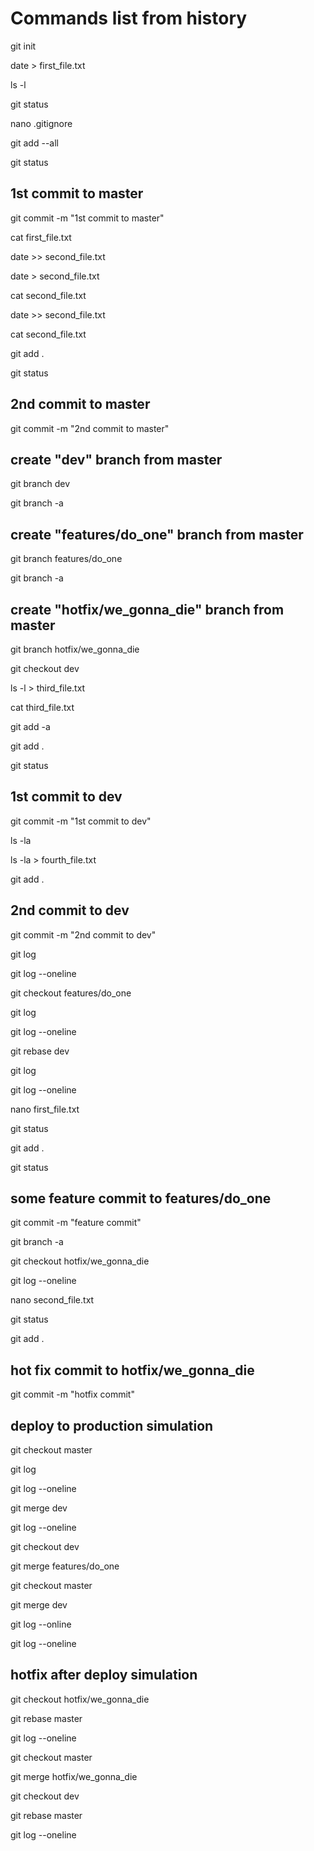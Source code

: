 # Commands list from history
  

git init

date > first_file.txt

ls -l

git status

nano .gitignore

git add --all

git status

1st commit to master
---
git commit -m "1st commit to master"

cat first_file.txt 

date >> second_file.txt

date > second_file.txt

cat second_file.txt 

date >> second_file.txt

cat second_file.txt 

git add .

git status

2nd commit to master
---
git commit -m "2nd commit to master"

create "dev" branch from master
---
git branch dev

git branch -a

create "features/do_one" branch from master
---
git branch features/do_one

git branch -a

create "hotfix/we_gonna_die" branch from master
---
git branch hotfix/we_gonna_die

git checkout dev 

ls -l > third_file.txt

cat third_file.txt 

git add -a

git add .

git status

1st commit to dev
---
git commit -m "1st commit to dev"

ls -la

ls -la > fourth_file.txt

git add .

2nd commit to dev
---
git commit -m "2nd commit to dev"

git log

git log --oneline

git checkout features/do_one 

git log

git log --oneline

git rebase dev

git log

git log --oneline

nano first_file.txt 

git status

git add .

git status

some feature commit to features/do_one
---
git commit -m "feature commit"

git branch -a

git checkout hotfix/we_gonna_die 

git log --oneline

nano second_file.txt 

git status

git add .

hot fix commit to hotfix/we_gonna_die
---
git commit -m "hotfix commit"

deploy to production simulation
---
git checkout master 

git log

git log --oneline

git merge dev

git log --oneline

git checkout dev

git merge features/do_one 

git checkout master 

git merge dev 

git log --online

git log --oneline

hotfix after deploy simulation
---
git checkout hotfix/we_gonna_die 

git rebase master

git log --oneline

git checkout master 

git merge hotfix/we_gonna_die 

git checkout dev 

git rebase master 

git log --oneline

